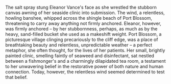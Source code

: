 The salt spray stung Eleanor Vance's face as she wrestled the stubborn canvas awning of her seaside clinic into submission.  The wind, a relentless, howling banshee, whipped across the shingle beach of Port Blossom, threatening to carry away anything not firmly anchored.  Eleanor, however, was firmly anchored – by her stubbornness, perhaps, as much as by the heavy, sand-filled bucket she used as a makeshift weight.  Port Blossom, a picturesque village clinging precariously to the cliff edge, was a place of breathtaking beauty and relentless, unpredictable weather – a perfect metaphor, she often thought, for the lives of her patients.  Her small, brightly painted clinic, smelling faintly of seaweed and disinfectant, sat nestled between a fishmonger's and a charmingly dilapidated tea room, a testament to her unwavering belief in the restorative power of both nature and human connection.  Today, however, the relentless wind seemed determined to test that belief.
